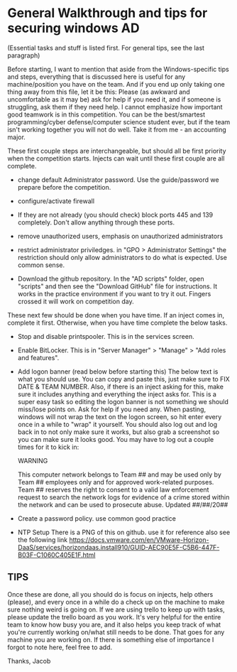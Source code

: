 # General Walkthrough and tips for securing windows AD 
(Essential tasks and stuff is listed first. For general tips, see the last paragraph)

Before starting, I want to mention that aside from the Windows-specific tips and steps, everything that is 
discussed here is useful for any machine/position you have on the team. And if you end up only taking one
thing away from this file, let it be this: Please (as awkward and uncomfortable as it may be) ask for help 
if you need it, and if someone is struggling, ask them if they need help. I cannot emphasize how important 
good teamwork is in this competition. You can be the best/smartest programming/cyber defense/computer science 
student ever, but if the team isn't working together you will not do well. Take it from me - an accounting major. 



These first couple steps are interchangeable, but should all be first priority when the competition starts. 
Injects can wait until these first couple are all complete.

- change default Administrator password. Use the guide/password we prepare before the competition.

- configure/activate firewall

- If they are not already (you should check) block ports 445 and 139 completely. Don't allow anything through
  these ports.
  
- remove unauthorized users, emphasis on unauthorized administrators

- restrict administrator priviledges. in "GPO > Administrator Settings"
  the restriction should only allow administrators to do what is expected. Use common sense.
  
- Download the github repository. 
  In the "AD scripts" folder, open "scripts" and then see the "Download GitHub" file for instructions.
  It works in the practice environment if you want to try it out. Fingers crossed it will work on competition day.

These next few should be done when you have time. If an inject comes in, complete it first. 
Otherwise, when you have time complete the below tasks.

- Stop and disable printspooler. This is in the services screen.

- Enable BitLocker. This is in "Server Manager" > "Manage" > "Add roles and features".

- Add logon banner (read below before starting this)
  The below text is what you should use. You can copy and paste this, just make sure to FIX DATE & TEAM NUMBER.
  Also, if there is an inject asking for this, make sure it includes anything and everything the inject asks for. 
  This is a super easy task so editing the logon banner is not something we should miss/lose points on. Ask for
  help if you need any.
  When pasting, windows will not wrap the text on the logon screen, so hit enter every once in a while to 
  "wrap" it yourself. You should also log out and log back in to not only make sure it works, but also grab a
  screenshot so you can make sure it looks good. You may have to log out a couple times for it to kick in:
  
  WARNING
  
  This computer network belongs to Team ## and may be used only by Team ## employees only and for approved work-related purposes. Team ## reserves the right to consent to a valid law enforcement request to search the network logs for evidence of a crime stored within the network and can be used to prosecute abuse.
  Updated ##/##/20##
  
- Create a password policy. 
  use common good practice
  
- NTP Setup
  There is a PNG of this on github. use it for reference also see the following link
  https://docs.vmware.com/en/VMware-Horizon-DaaS/services/horizondaas.install910/GUID-AEC90E5F-C5B6-447F-B03F-C1060C405E1F.html

## TIPS
Once these are done, all you should do is focus on injects, help others (please), and every once in a while do a check 
up on the machine to make sure nothing weird is going on. If we are using trello to keep up with tasks, please update 
the trello board as you work. It's very helpful for the entire team to know how busy you are, and it also helps you
keep track of what you're currently working on/what still needs to be done. That goes for any machine you are working
on. If there is something else of importance I forgot to note here, feel free to add.

Thanks, Jacob
